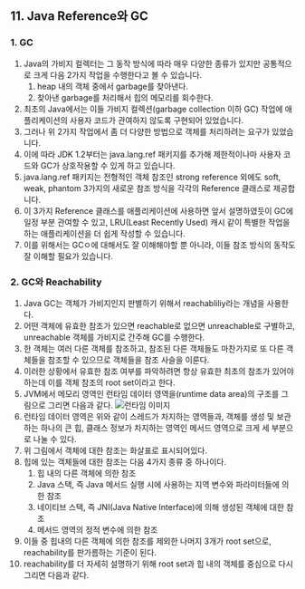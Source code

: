 ## 11. Java Reference와 GC
### 1. GC
1. Java의 가비지 컬렉터는 그 동작 방식에 따라 매우 다양한 종류가 있지만 공통적으로 크게 다음 2가지 작업을 수행한다고 볼 수 있습니다.
    1. heap 내의 객체 중에서 garbage를 찾아낸다.
    2. 찾아낸 garbage를 처리해서 힙의 메모리를 회수한다.
2. 최초의 Java에서는 이들 가비지 컬렉션(garbage collection 이하 GC) 작업에 애플리케이션의 사용자 코드가 관여하지 않도록 구현되어 있었습니다.
3. 그러나 위 2가지 작업에서 좀 더 다양한 방법으로 객체를 처리하려는 요구가 있었습니다.
4. 이에 따라 JDK 1.2부터는 java.lang.ref 패키지를 추가해 제한적이나마 사용자 코드와 GC가 상호작용할 수 있게 하고 있습니다.
5. java.lang.ref 패키지는 전형적인 객체 참조인 strong reference 외에도 soft, weak, phantom 3가지의 새로운 참조 방식을 각각의 Reference 클래스로 제공합니다.
6. 이 3가지 Reference 클래스를 애플리케이션에 사용하면 앞서 설명하였듯이 GC에 일정 부분 관여할 수 있고, LRU(Least Recently Used) 캐시 같이 특별한 작업을 하는 애플리케이션을 더 쉽게 작성할 수 있습니다.
7. 이를 위해서는 GCㅇ에 대해서도 잘 이해해야할 뿐 아니라, 이들 참조 방식의 동작도 잘 이해할 필요가 있습니다.

### 2. GC와 Reachability
1. Java GC는 객체가 가비지인지 판별하기 위해서 reachabliliy라는 개념을 사용한다.
2. 어떤 객체에 유효한 참조가 있으면 reachable로 없으면 unreachable로 구별하고, unreachable 객체를 가비지로 간주해 GC를 수행한다.
3. 한 객체는 여러 다른 객체를 참조하고, 참조된 다른 객체들도 마찬가지로 또 다른 객체들을 참조할 수 있으므로 객체들을 참조 사슬을 이룬다.
4. 이러한 상황에서 유효한 참조 여부를 파악하려면 항상 유효한 최초의 참조가 있어야 하는데 이를 객체 참조의 root set이라고 한다.
5. JVM에서 메모리 영역인 런타임 데이터 영역을(runtime data area)의 구조를 그림으로 그리면 다음과 같다.
![런타임 이미지](https://d2.naver.com/content/images/2015/06/helloworld-329631-1.png) 
6. 런타임 데이터 영역은 위와 같이 스레드가 차지하는 영역들과, 객체를 생성 및 보관하는 하나의 큰 힙, 클래스 정보가 차지하는 영역인 메서드 영역으로 크게 세 부분으로 나눌 수 있다. 
7. 위 그림에서 객체에 대한 참조는 화살표로 표시되어있다.
8. 힙에 있는 객체들에 대한 참조는 다음 4가지 종류 중 하나이다.
    1. 힙 내의 다른 객체에 의한 참조
    2. Java 스택, 즉 Java 메서드 실행 시에 사용하는 지역 변수와 파라미터들에 의한 참조
    3. 네이티브 스택, 즉 JNI(Java Native Interface)에 의해 생성된 객체에 대한 참조
    4. 메서드 영역의 정적 변수에 의한 참조
9. 이들 중 힙내의 다른 객체에 의한 참조를 제외한 나머지 3개가 root set으로, reachability를 판가름하는 기준이 된다.
10. reachability를 더 자세히 설명하기 위해 root set과 힙 내의 객체를 중심으로 다시 그리면 다음과 같다.

